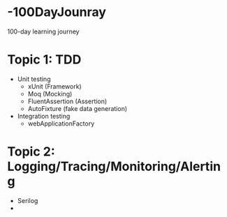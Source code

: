 # -100DayJounray
100-day learning journey

# Topic 1: TDD
  - Unit testing
      - xUnit (Framework)
      - Moq (Mocking)
      - FluentAssertion (Assertion)
      - AutoFixture (fake data generation)
  - Integration testing
    - webApplicationFactory

# Topic 2: Logging/Tracing/Monitoring/Alerting 
  - Serilog
  - 
